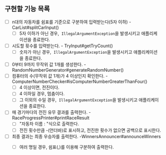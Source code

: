 ## 구현할 기능 목록

- [ ] n대의 자동차를 쉼표를 기준으로 구분하여 입력받는다(5자 이하) - CarList#splitCarInput()
    - [ ] 5자 이하가 아닌 경우,  `IllegalArgumentException`을 발생시키고 애플리케이션을 종료한다.
- [ ] 시도할 횟수를 입력받는다. - TryInput#getTryCount()
    - [ ] 숫자가 아닌 경우,  `IllegalArgumentException`을 발생시키고 애플리케이션을 종료한다.
- [ ] 0부터 9까지 무작위 값 1개를 생성한다. - RandomNumberGenerator#generateRandomNumber()
- [ ] 컴퓨터의 수(무작위 값 1개)가 4 이상인지 확인한다. -ComputerNumberChecker#isComputerNumberGreaterThanFour()
    - [ ] 4 이상이면, 전진이다.
    - [ ] 4 이하일 경우, 멈춤이다.
    - [ ] 그 이외의 수일 경우,  `IllegalArgumentException`을 발생시키고 애플리케이션을 종료한다.
- [ ] 매 경기마다의 전진 유무 결과를 출력한다. -RaceProgressPrinter#printRaceResult
    - [ ] "자동차 이름 : "식으로 출력한다.
    - [ ] 전진 횟수만큼 -(언더바)로 표시하고, 전진한 횟수가 없으면 공백으로 표시한다.
- [ ] 최종 결과는 최종 우승자를 출력한다. -WinnersAnnouncer#announceWinners
    - [ ] 여러 명일 경우, 쉼표(,)를 이용해 구분하여 출력한다.

